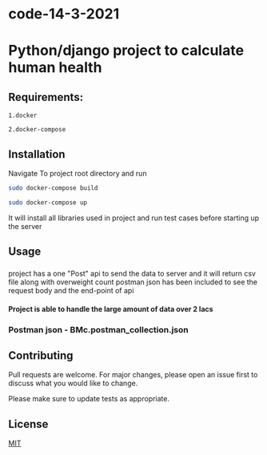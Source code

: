 # code-14-3-2021

# Python/django project to calculate human health


## Requirements:
```
1.docker

2.docker-compose  
```
## Installation

Navigate To project root directory  and run 

```bash
sudo docker-compose build
```


```bash
sudo docker-compose up
```
It will install all libraries used in project 
 and run  test cases before starting up the server 

## Usage
### 

project has a one "Post" api  to send the data to server and it will return csv file along with overweight count postman json has been included to see the request body and the end-point of api 

#### Project is able to handle the large amount of data over 2 lacs

### Postman json - BMc.postman_collection.json

## Contributing
Pull requests are welcome. For major changes, please open an issue first to discuss what you would like to change.

Please make sure to update tests as appropriate.

## License
[MIT](https://choosealicense.com/licenses/mit/)
